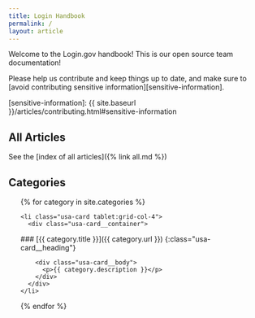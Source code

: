```yaml
---
title: Login Handbook
permalink: /
layout: article
---
```


Welcome to the Login.gov handbook! This is our open source team documentation!

Please help us contribute and keep things up to date, and make sure
to [avoid contributing sensitive information][sensitive-information].

[sensitive-information]: {{ site.baseurl }}/articles/contributing.html#sensitive-information

## All Articles

See the [index of all articles]({% link all.md %})

## Categories

<ul class="usa-card-group">

  {% for category in site.categories %}

    <li class="usa-card tablet:grid-col-4">
      <div class="usa-card__container">

<div class="usa-card__header" markdown="1">
### [{{ category.title }}]({{ category.url }})
{:class="usa-card__heading"}
</div>

        <div class="usa-card__body">
          <p>{{ category.description }}</p>
        </div>
      </div>
    </li>

  {% endfor %}
</ul>

